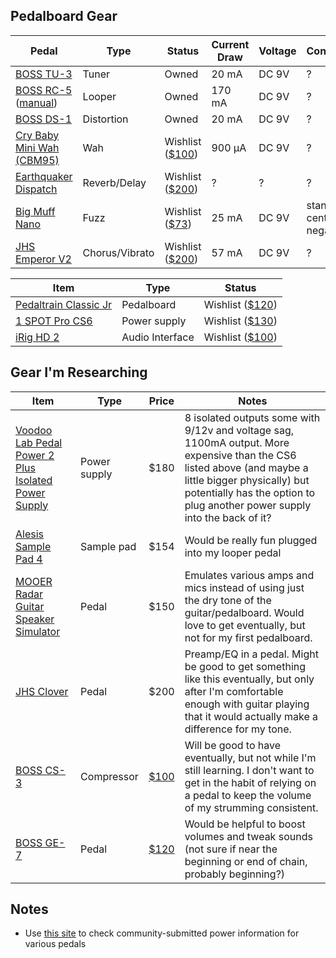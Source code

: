 ## Pedalboard Gear

|Pedal|Type|Status|Current Draw|Voltage|Connection|Bypass Type|
|---|---|---|---|---|---|---|
|[BOSS TU-3](https://www.boss.info/us/products/tu-3/specifications/)|Tuner|Owned|20 mA|DC 9V|?|Buffered|
|[BOSS RC-5](https://www.boss.info/us/products/rc-5/specifications/) ([manual](https://www.kraftmusic.com/media/ownersmanual/Boss_RC-5_Reference_Manual.pdf))|Looper|Owned|170 mA|DC 9V|?|Buffered|
|[BOSS DS-1](https://www.boss.info/us/products/ds-1/specifications/)|Distortion|Owned|20 mA|DC 9V|?|Buffered|
|[Cry Baby Mini Wah (CBM95)](https://www.jimdunlop.com/content/manuals/CBM95.pdf)|Wah|Wishlist ([$100](https://www.sweetwater.com/store/detail/CrybabyMini--dunlop-cbm95-cry-baby-mini-wah-pedal))|900 µA|DC 9V|?|True Bypass|
|[Earthquaker Dispatch](https://www.earthquakerdevices.com/dispatch-master)|Reverb/Delay|Wishlist ([$200](https://www.sweetwater.com/store/detail/DispatchMV3--earthquaker-devices-dispatch-master-v3-delay-and-reverb-pedal))|?|?|?|?|
|[Big Muff Nano](https://www.ehx.com/products/nano-big-muff-pi/instructions)|Fuzz|Wishlist ([$73](https://www.sweetwater.com/store/detail/NanoBigMuff--electro-harmonix-nano-big-muff-pi-distortion-fuzz-overdrive-pedal))|25 mA|DC 9V|standard center negative|True Bypass|
|[JHS Emperor V2](https://www.jhspedals.info/emperor-v2)|Chorus/Vibrato|Wishlist ([$200](https://www.sweetwater.com/store/detail/EmperorV2--jhs-emperor-v2-chorus-vibrato-pedal-with-tap-tempo))|57 mA|DC 9V|?|Buffered/True Bypass|

|Item|Type|Status|
|---|---|---|
|[Pedaltrain Classic Jr](https://pedaltrain.com/products/pt-clj-sc)|Pedalboard|Wishlist ([$120](https://www.sweetwater.com/store/detail/PTCLJSC--pedaltrain-classic-jr-sc-18-inch-by-12.5-inch-pedalboard-with-soft-case))|
|[1 SPOT Pro CS6](https://truetone.com/cs6/)|Power supply|Wishlist ([$130](https://www.sweetwater.com/store/detail/1SpotProCS6--truetone-1-spot-pro-cs6-6-output-low-profile-isolated-guitar-pedal-power-supply))||
|[iRig HD 2](https://www.ikmultimedia.com/products/irighd2/)|Audio Interface|Wishlist ([$100](https://www.sweetwater.com/store/detail/iRigHD2--ik-multimedia-irig-hd-2-guitar-interface-for-iphone-ipad-mac-and-pc))|

## Gear I'm Researching

|Item|Type|Price|Notes|
|---|---|---|---|
|[Voodoo Lab Pedal Power 2 Plus Isolated Power Supply](https://www.sweetwater.com/store/detail/PedalPwr2Pls--voodoo-lab-pedal-power-2-plus-8-output-isolated-guitar-pedal-power-supply)|Power supply|$180|8 isolated outputs some with 9/12v and voltage sag, 1100mA output. More expensive than the CS6 listed above (and maybe a little bigger physically) but potentially has the option to plug another power supply into the back of it?|
|[Alesis Sample Pad 4](https://www.sweetwater.com/store/detail/SAMPLEPAD4--alesis-samplepad-4-compact-percussion-pad)|Sample pad|$154|Would be really fun plugged into my looper pedal|
|[MOOER Radar Guitar Speaker Simulator](https://www.amazon.com/MOOER-Radar-Guitar-Speaker-Simulator/dp/B07B27KN2W)|Pedal|$150|Emulates various amps and mics instead of using just the dry tone of the guitar/pedalboard. Would love to get eventually, but not for my first pedalboard.|
|[JHS Clover](https://www.jhspedals.info/clover)|Pedal|$200|Preamp/EQ in a pedal. Might be good to get something like this eventually, but only after I'm comfortable enough with guitar playing that it would actually make a difference for my tone.|
|[BOSS CS-3](https://www.boss.info/us/products/cs-3/specifications/)|Compressor|[$100](https://www.sweetwater.com/store/detail/CS3--boss-cs-3-compression-sustainer-pedal)|Will be good to have eventually, but not while I'm still learning. I don't want to get in the habit of relying on a pedal to keep the volume of my strumming consistent.|
|[BOSS GE-7](https://www.boss.info/us/products/ge-7/specifications/)|Pedal|[$120](https://www.sweetwater.com/store/detail/GE7--boss-ge-7-7-band-eq-pedal)|Would be helpful to boost volumes and tweak sounds (not sure if near the beginning or end of chain, probably beginning?)|

## Notes

- Use [this site](http://stinkfoot.se/power-list) to check community-submitted power information for various pedals
